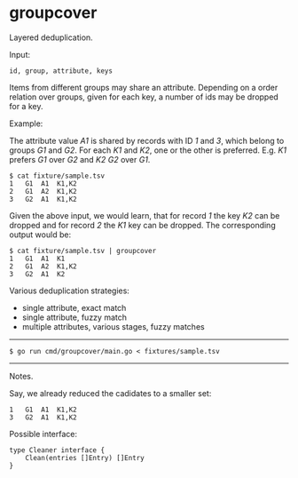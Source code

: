 groupcover
==========

Layered deduplication.

Input:

```
id, group, attribute, keys
```

Items from different groups may share an attribute. Depending on a order
relation over groups, given for each key, a number of ids may be dropped for a
key.

Example:

The attribute value *A1* is shared by records with ID *1* and *3*, which belong to
groups *G1* and *G2*. For each *K1* and *K2*, one or the other is preferred.
E.g. *K1* prefers *G1* over *G2* and *K2* *G2* over *G1*.

```
$ cat fixture/sample.tsv
1   G1  A1  K1,K2
2   G1  A2  K1,K2
3   G2  A1  K1,K2
```

Given the above input, we would learn, that for record *1* the key *K2* can be
dropped and for record *2* the *K1* key can be dropped. The corresponding output would be:

```
$ cat fixture/sample.tsv | groupcover
1   G1  A1  K1
2   G1  A2  K1,K2
3   G2  A1  K2
```

Various deduplication strategies:

* single attribute, exact match
* single attribute, fuzzy match
* multiple attributes, various stages, fuzzy matches

----

```
$ go run cmd/groupcover/main.go < fixtures/sample.tsv
```

----

Notes.

Say, we already reduced the cadidates to a smaller set:

```
1   G1  A1  K1,K2
3   G2  A1  K1,K2
```

Possible interface:

    type Cleaner interface {
        Clean(entries []Entry) []Entry
    }
